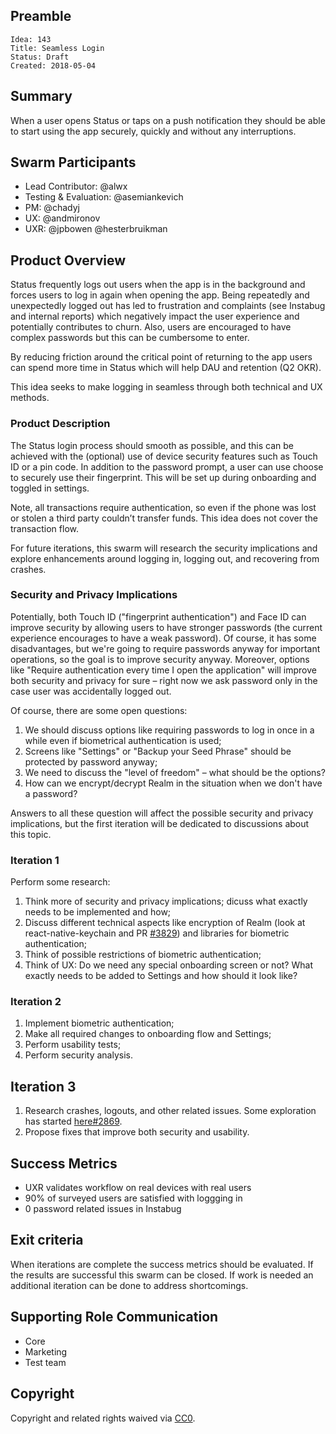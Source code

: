 ## Preamble

    Idea: 143
    Title: Seamless Login
    Status: Draft
    Created: 2018-05-04


## Summary

When a user opens Status or taps on a push notification they should be able to start using the app securely, quickly and without any interruptions.

## Swarm Participants
- Lead Contributor: @alwx
- Testing & Evaluation: @asemiankevich
- PM: @chadyj
- UX: @andmironov
- UXR: @jpbowen @hesterbruikman


## Product Overview

Status frequently logs out users when the app is in the background and forces users to log in again when opening the app. Being repeatedly and unexpectedly logged out has led to frustration and complaints (see Instabug and internal reports) which negatively impact the user experience and potentially contributes to churn. Also, users are encouraged to have complex passwords but this can be cumbersome to enter.

By reducing friction around the critical point of returning to the app users can spend more time in Status which will help DAU and retention (Q2 OKR).

This idea seeks to make logging in seamless through both technical and UX methods.


### Product Description

The Status login process should smooth as possible, and this can be achieved with the (optional) use of device security features such as Touch ID or a pin code. In addition to the password prompt, a user can use choose to securely use their fingerprint. This will be set up during onboarding and toggled in settings.

Note, all transactions require authentication, so even if the phone was lost or stolen a third party couldn’t transfer funds. This idea does not cover the transaction flow.

For future iterations, this swarm will research the security implications and explore enhancements around logging in, logging out, and recovering from crashes.

### Security and Privacy Implications

Potentially, both Touch ID ("fingerprint authentication") and Face ID can improve security by allowing users to have stronger passwords (the current experience encourages to have a weak password). Of course, it has some disadvantages, but we're going to require passwords anyway for important operations, so the goal is to improve security anyway.
Moreover, options like "Require authentication every time I open the application" will improve both security and privacy for sure – right now we ask password only in the case user was accidentally logged out.  

Of course, there are some open questions:
1) We should discuss options like requiring passwords to log in once in a while even if biometrical authentication is used;
2) Screens like "Settings" or "Backup your Seed Phrase" should be protected by password anyway;
3) We need to discuss the "level of freedom" – what should be the options? 
4) How can we encrypt/decrypt Realm in the situation when we don't have a password?

Answers to all these question will affect the possible security and privacy implications, but the first iteration will be dedicated to discussions about this topic.

### Iteration 1

Perform some research:
1) Think more of security and privacy implications; dicuss what exactly needs to be implemented and how;
2) Discuss different technical aspects like encryption of Realm (look at react-native-keychain and PR [#3829](https://github.com/status-im/status-react/pulls/3829)) and libraries for biometric authentication;
3) Think of possible restrictions of biometric authentication;
4) Think of UX: Do we need any special onboarding screen or not? What exactly needs to be added to Settings and how should it look like?

### Iteration 2

1) Implement biometric authentication;
2) Make all required changes to onboarding flow and Settings;
3) Perform usability tests;
4) Perform security analysis.

## Iteration 3

1) Research crashes, logouts, and other related issues. Some exploration has started [here#2869](https://github.com/status-im/status-react/issues/2869#issuecomment-376098196).
2) Propose fixes that improve both security and usability.


## Success Metrics

- UXR validates workflow on real devices with real users
- 90% of surveyed users are satisfied with loggging in
- 0 password related issues in Instabug


## Exit criteria

When iterations are complete the success metrics should be evaluated. If the results are successful this swarm can be closed. If work is needed an additional iteration can be done to address shortcomings.

## Supporting Role Communication

- Core
- Marketing
- Test team

## Copyright
Copyright and related rights waived via [CC0](https://creativecommons.org/publicdomain/zero/1.0/).
